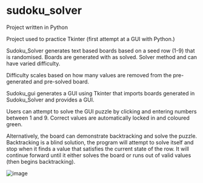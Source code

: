 # sudoku_solver
Project written in Python

Project used to practice Tkinter (first attempt at a GUI with Python.)

Sudoku_Solver generates text based boards based on a seed row (1-9) that is randomised. Boards are generated with as solved. Solver method and can have varied difficulty.

Difficulty scales based on how many values are removed from the pre-generated and pre-solved board.

Sudoku_gui generates a GUI using Tkinter that imports boards generated in Sudoku_Solver and provides a GUI.

Users can attempt to solve the GUI puzzle by clicking and entering numbers between 1 and 9. Correct values are automatically locked in and coloured green.

Alternatively, the board can demonstrate backtracking and solve the puzzle. Backtracking is a blind solution, the program will attempt to solve itself and stop when it finds a value that satisfies the current state of the row. It will continue forward until it either solves the board or runs out of valid values (then begins backtracking).


![image](https://user-images.githubusercontent.com/64046690/166142170-a86252ef-59c9-4d90-bc55-85751fbee733.png)

